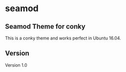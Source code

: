 # seamod
## Seamod Theme for conky
 
This is a conky theme and works perfect in Ubuntu 16.04. 

## Version ##

Version 1.0

